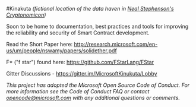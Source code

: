 #Kinakuta
*(fictional location of the data haven in <a href="https://en.wikipedia.org/wiki/Cryptonomicon"> Neal Stephenson's Cryptonomicon</a>)*

Soon to be home to documentation, best practices and tools for improving the reliability and security of Smart Contract development.

Read the Short Paper here: http://research.microsoft.com/en-us/um/people/nswamy/papers/solidether.pdf

F* ("f star") found here: https://github.com/FStarLang/FStar 

Gitter Discussions - https://gitter.im/MicrosoftKinukuta/Lobby 

*This project has adopted the Microsoft Open Source Code of Conduct. For more information see the Code of Conduct FAQ or contact opencode@microsoft.com with any additional questions or comments.*
